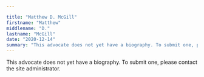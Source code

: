 ```yaml
---

title: "Matthew D. McGill"
firstname: "Matthew"
middlename: "D."
lastname: "McGill"
date: "2020-12-14"
summary: "This advocate does not yet have a biography. To submit one, please contact the site administrator."
---
```

This advocate does not yet have a biography. To submit one, please contact the site administrator.

